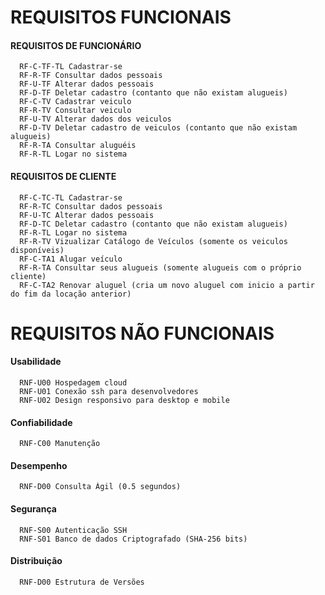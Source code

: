 # REQUISITOS FUNCIONAIS
#### REQUISITOS DE FUNCIONÁRIO
      RF-C-TF-TL Cadastrar-se
      RF-R-TF Consultar dados pessoais
      RF-U-TF Alterar dados pessoais
      RF-D-TF Deletar cadastro (contanto que não existam alugueis)
      RF-C-TV Cadastrar veiculo
      RF-R-TV Consultar veiculo
      RF-U-TV Alterar dados dos veiculos
      RF-D-TV Deletar cadastro de veiculos (contanto que não existam alugueis)
      RF-R-TA Consultar aluguéis
      RF-R-TL Logar no sistema
     
 #### REQUISITOS DE CLIENTE

      RF-C-TC-TL Cadastrar-se
      RF-R-TC Consultar dados pessoais
      RF-U-TC Alterar dados pessoais
      RF-D-TC Deletar cadastro (contanto que não existam alugueis)
      RF-R-TL Logar no sistema
      RF-R-TV Vizualizar Catálogo de Veículos (somente os veiculos disponíveis)
      RF-C-TA1 Alugar veículo
      RF-R-TA Consultar seus alugueis (somente alugueis com o próprio cliente)
      RF-C-TA2 Renovar aluguel (cria um novo aluguel com inicio a partir do fim da locação anterior)

# REQUISITOS NÃO FUNCIONAIS

#### Usabilidade
      RNF-U00 Hospedagem cloud
      RNF-U01 Conexão ssh para desenvolvedores
      RNF-U02 Design responsivo para desktop e mobile
      
#### Confiabilidade
      RNF-C00 Manutenção

#### Desempenho
      RNF-D00 Consulta Ágil (0.5 segundos)

#### Segurança
      RNF-S00 Autenticação SSH
      RNF-S01 Banco de dados Criptografado (SHA-256 bits)
      
#### Distribuição
      RNF-D00 Estrutura de Versões

